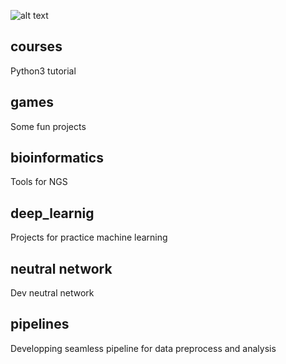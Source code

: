 
![alt text](https://miro.medium.com/max/1078/1*tB7A_yPas_yS-COk-WnzFQ.jpeg)


## courses
Python3 tutorial

## games
Some fun projects

## bioinformatics
Tools for NGS

## deep_learnig
Projects for practice machine learning

## neutral network
Dev neutral network

## pipelines
Developping seamless pipeline for data preprocess and analysis
